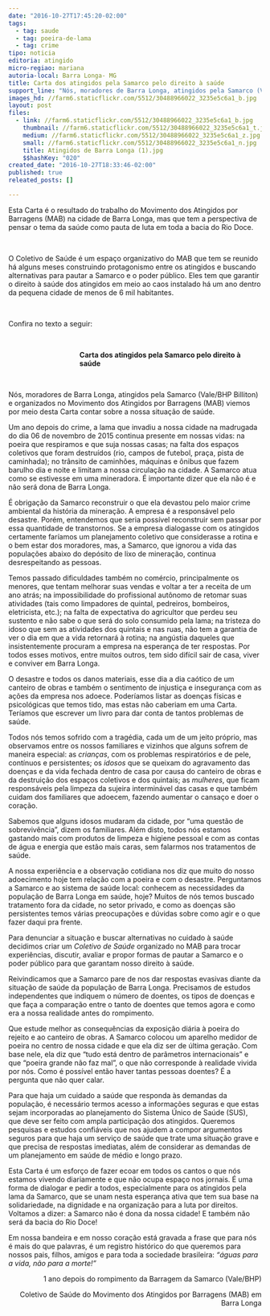 ```yaml
---
date: "2016-10-27T17:45:20-02:00"
tags:
  - tag: saude
  - tag: poeira-de-lama
  - tag: crime
tipo: noticia
editoria: atingido
micro-regiao: mariana
autoria-local: Barra Longa- MG
title: Carta dos atingidos pela Samarco pelo direito à saúde
support_line: "Nós, moradores de Barra Longa, atingidos pela Samarco (Vale/BHP Billiton) e organizados no Movimento dos Atingidos por Barragens (MAB) viemos por meio desta Carta contar sobre a nossa situação de saúde."
images_hd: //farm6.staticflickr.com/5512/30488966022_3235e5c6a1_b.jpg
layout: post
files:
  - link: //farm6.staticflickr.com/5512/30488966022_3235e5c6a1_b.jpg
    thumbnail: //farm6.staticflickr.com/5512/30488966022_3235e5c6a1_t.jpg
    medium: //farm6.staticflickr.com/5512/30488966022_3235e5c6a1_z.jpg
    small: //farm6.staticflickr.com/5512/30488966022_3235e5c6a1_n.jpg
    title: Atingidos de Barra Longa (1).jpg
    $$hashKey: "020"
created_date: "2016-10-27T18:33:46-02:00"
published: true
releated_posts: []

---
```

<p>Esta Carta &eacute; o resultado do trabalho do Movimento dos Atingidos por Barragens (MAB) na cidade de Barra Longa, mas que tem a perspectiva de pensar o tema da sa&uacute;de como pauta de luta em toda a bacia do Rio Doce.</p>

<p>&nbsp;</p>

<p>O Coletivo de Sa&uacute;de &eacute; um espa&ccedil;o organizativo do MAB que tem se reunido h&aacute; alguns meses construindo protagonismo entre os atingidos e buscando alternativas para pautar a Samarco e o poder p&uacute;blico. Eles tem que garantir o direito &agrave; sa&uacute;de dos atingidos em meio ao caos instalado h&aacute; um ano dentro da pequena cidade de menos de 6 mil habitantes. &nbsp;&nbsp;&nbsp;&nbsp;&nbsp;&nbsp;</p>

<p>&nbsp;</p>

<p>Confira no texto a seguir:</p>

<p>&nbsp;</p>

<p style="margin-left:106.2pt;"><strong>Carta dos atingidos pela Samarco pelo direito &agrave; sa&uacute;de</strong></p>

<p style="margin-left:106.2pt;">&nbsp;</p>

<p>N&oacute;s, moradores de Barra Longa, atingidos pela Samarco (Vale/BHP Billiton) e organizados no Movimento dos Atingidos por Barragens (MAB) viemos por meio desta Carta contar sobre a nossa situa&ccedil;&atilde;o de sa&uacute;de.</p>

<p>Um ano depois do crime, a lama que invadiu a nossa cidade na madrugada do dia 06 de novembro de 2015 continua presente em nossas vidas: na poeira que respiramos e que suja nossas casas; na falta dos espa&ccedil;os coletivos que foram destru&iacute;dos (rio, campos de futebol, pra&ccedil;a, pista de caminhada); no tr&acirc;nsito de caminh&otilde;es, m&aacute;quinas e &ocirc;nibus que fazem barulho dia e noite e limitam a nossa circula&ccedil;&atilde;o na cidade. A Samarco atua como se estivesse em uma mineradora. &Eacute; importante dizer que ela n&atilde;o &eacute; e n&atilde;o ser&aacute; dona de Barra Longa. &nbsp;&nbsp;</p>

<p>&Eacute; obriga&ccedil;&atilde;o da Samarco reconstruir o que ela devastou pelo maior crime ambiental da hist&oacute;ria da minera&ccedil;&atilde;o. A empresa &eacute; a respons&aacute;vel pelo desastre. Por&eacute;m, entendemos que seria poss&iacute;vel reconstruir sem passar por essa quantidade de transtornos. Se a empresa dialogasse com os atingidos certamente far&iacute;amos um planejamento coletivo que considerasse a rotina e o bem estar dos moradores, mas, a Samarco, que ignorou a vida das popula&ccedil;&otilde;es abaixo do dep&oacute;sito de lixo de minera&ccedil;&atilde;o, continua desrespeitando as pessoas.</p>

<p>Temos passado dificuldades tamb&eacute;m no com&eacute;rcio, principalmente os menores, que tentam melhorar suas vendas e voltar a ter a receita de um ano atr&aacute;s; na impossibilidade do profissional aut&ocirc;nomo de retomar suas atividades (tais como limpadores de quintal, pedreiros, bombeiros, eletricista, etc.); na falta de expectativa do agricultor que perdeu seu sustento e n&atilde;o sabe o que ser&aacute; do solo consumido pela lama; na tristeza do idoso que sem as atividades dos quintais e nas ruas, n&atilde;o tem a garantia de ver o dia em que a vida retornar&aacute; &agrave; rotina; na ang&uacute;stia daqueles que insistentemente procuram a empresa na esperan&ccedil;a de ter respostas. Por todos esses motivos, entre muitos outros, tem sido dif&iacute;cil sair de casa, viver e conviver em Barra Longa.</p>

<p>O desastre e todos os danos materiais, esse dia a dia ca&oacute;tico de um canteiro de obras e tamb&eacute;m o sentimento de injusti&ccedil;a e inseguran&ccedil;a com as a&ccedil;&otilde;es da empresa nos adoece. Poder&iacute;amos listar as doen&ccedil;as f&iacute;sicas e psicol&oacute;gicas que temos tido, mas estas n&atilde;o caberiam em uma Carta. Ter&iacute;amos que escrever um livro para dar conta de tantos problemas de sa&uacute;de.</p>

<p>Todos n&oacute;s temos sofrido com a trag&eacute;dia, cada um de um jeito pr&oacute;prio, mas observamos entre os nossos familiares e vizinhos que alguns sofrem de maneira especial: as <em>crian&ccedil;as</em>, com os problemas respirat&oacute;rios e de pele, cont&iacute;nuos e persistentes; os <em>idosos </em>que se queixam do agravamento das doen&ccedil;as e da vida fechada dentro de casa por causa do canteiro de obras e da destrui&ccedil;&atilde;o dos espa&ccedil;os coletivos e dos quintais; as <em>mulheres</em>, que ficam respons&aacute;veis pela limpeza da sujeira intermin&aacute;vel das casas e que tamb&eacute;m cuidam dos familiares que adoecem, fazendo aumentar o cansa&ccedil;o e doer o cora&ccedil;&atilde;o.</p>

<p>Sabemos que alguns idosos mudaram da cidade, por &ldquo;uma quest&atilde;o de sobreviv&ecirc;ncia&rdquo;, dizem os familiares. Al&eacute;m disto, todos n&oacute;s estamos gastando mais com produtos de limpeza e higiene pessoal e com as contas de &aacute;gua e energia que est&atilde;o mais caras, sem falarmos nos tratamentos de sa&uacute;de.</p>

<p>A nossa experi&ecirc;ncia e a observa&ccedil;&atilde;o cotidiana nos diz que muito do nosso adoecimento hoje tem rela&ccedil;&atilde;o com a poeira e com o desastre. Perguntamos a Samarco e ao sistema de sa&uacute;de local: conhecem as necessidades da popula&ccedil;&atilde;o de Barra Longa em sa&uacute;de, hoje? Muitos de n&oacute;s temos buscado tratamento fora da cidade, no setor privado, e como as doen&ccedil;as s&atilde;o persistentes temos v&aacute;rias preocupa&ccedil;&otilde;es e d&uacute;vidas sobre como agir e o que fazer daqui pra frente. &nbsp;&nbsp;</p>

<p>Para denunciar a situa&ccedil;&atilde;o e buscar alternativas no cuidado &agrave; sa&uacute;de decidimos criar um <em>Coletivo de Sa&uacute;de</em> organizado no MAB para trocar experi&ecirc;ncias, discutir, avaliar e propor formas de pautar a Samarco e o poder p&uacute;blico para que garantam nosso direito &agrave; sa&uacute;de.</p>

<p>Reivindicamos que a Samarco pare de nos dar respostas evasivas diante da situa&ccedil;&atilde;o de sa&uacute;de da popula&ccedil;&atilde;o de Barra Longa. Precisamos de estudos independentes que indiquem o n&uacute;mero de doentes, os tipos de doen&ccedil;as e que fa&ccedil;a a compara&ccedil;&atilde;o entre o tanto de doentes que temos agora e como era a nossa realidade antes do rompimento.</p>

<p>Que estude melhor as consequ&ecirc;ncias da exposi&ccedil;&atilde;o di&aacute;ria &agrave; poeira do rejeito e ao canteiro de obras. A Samarco colocou um aparelho medidor de poeira no centro de nossa cidade e que ela diz ser de &uacute;ltima gera&ccedil;&atilde;o. Com base nele, ela diz que &ldquo;tudo est&aacute; dentro de par&acirc;metros internacionais&rdquo; e que &ldquo;poeira grande n&atilde;o faz mal&rdquo;, o que n&atilde;o corresponde &agrave; realidade vivida por n&oacute;s. Como &eacute; poss&iacute;vel ent&atilde;o haver tantas pessoas doentes? &Eacute; a pergunta que n&atilde;o quer calar.</p>

<p>Para que haja um cuidado a sa&uacute;de que responda &agrave;s demandas da popula&ccedil;&atilde;o, &eacute; necess&aacute;rio termos acesso a informa&ccedil;&otilde;es seguras e que estas sejam incorporadas ao planejamento do Sistema &Uacute;nico de Sa&uacute;de (SUS), que deve ser feito com ampla participa&ccedil;&atilde;o dos atingidos. Queremos pesquisas e estudos confi&aacute;veis que nos ajudem a compor argumentos seguros para que haja um servi&ccedil;o de sa&uacute;de que trate uma situa&ccedil;&atilde;o grave e que precisa de respostas imediatas, al&eacute;m de considerar as demandas de um planejamento em sa&uacute;de de m&eacute;dio e longo prazo.</p>

<p>Esta Carta &eacute; um esfor&ccedil;o de fazer ecoar em todos os cantos o que n&oacute;s estamos vivendo diariamente e que n&atilde;o ocupa espa&ccedil;o nos jornais. &Eacute; uma forma de dialogar e pedir a todos, especialmente para os atingidos pela lama da Samarco, que se unam nesta esperan&ccedil;a ativa que tem sua base na solidariedade, na dignidade e na organiza&ccedil;&atilde;o para a luta por direitos. Voltamos a dizer: a Samarco n&atilde;o &eacute; dona da nossa cidade! E tamb&eacute;m n&atilde;o ser&aacute; da bacia do Rio Doce!</p>

<p>Em nossa bandeira e em nosso cora&ccedil;&atilde;o est&aacute; gravada a frase que para n&oacute;s &eacute; mais do <a name="_GoBack"></a>que palavras, &eacute; um registro hist&oacute;rico do que queremos para nossos pais, filhos, amigos e para toda a sociedade brasileira: <em>&ldquo;&aacute;guas para a vida, n&atilde;o para a morte!&rdquo;</em></p>

<p align="right">1 ano depois do rompimento da Barragem da Samarco (Vale/BHP)</p>

<p align="right">Coletivo de Sa&uacute;de do Movimento dos Atingidos por Barragens (MAB) em Barra Longa</p>
